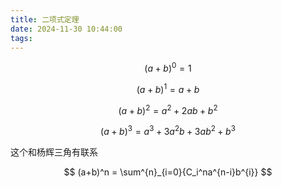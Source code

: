 ```yaml
---
title: 二项式定理
date: 2024-11-30 10:44:00
tags:
---
```


$$
(a+b)^{0} = 1
$$

$$
(a+b)^{1} = a + b
$$

$$
(a+b)^{2} = a^2 + 2ab + b^2
$$

$$
(a+b)^{3} = a^3 + 3a^2b + 3ab^2 + b^3
$$

这个和杨辉三角有联系

$$
(a+b)^n = \sum^{n}_{i=0}{C_i^na^{n-i}b^{i}}
$$